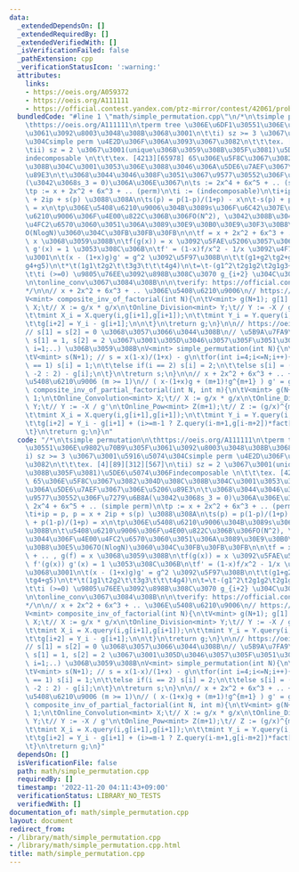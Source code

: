 ```yaml
---
data:
  _extendedDependsOn: []
  _extendedRequiredBy: []
  _extendedVerifiedWith: []
  _isVerificationFailed: false
  _pathExtension: cpp
  _verificationStatusIcon: ':warning:'
  attributes:
    links:
    - https://oeis.org/A059372
    - https://oeis.org/A111111
    - https://official.contest.yandex.com/ptz-mirror/contest/42061/problems/M
  bundledCode: "#line 1 \"math/simple_permutation.cpp\"\n/*\n\tsimple permutation\n\
    \thttps://oeis.org/A111111\n\tperm tree \u306E\u6DF1\u30551\u306E\u9802\u70B9\u305F\
    \u3061\u3092\u8003\u3048\u308B\u3068\u3001\n\t\ti) sz >= 3 \u3067\u3001\u5916\u5074\
    \u304Csimple perm \u4E2D\u306F\u306A\u3093\u3067\u3082\n\t\t\tex. [4][89][312][567]\n\
    \tii) sz = 2 \u3067\u3001(unique\u306B\u3059\u308B\u305F\u3081)\u5DE6\u5074\u306F\
    indecomposable \n\t\t\tex. [4213][65978] 65\u306E\u5F8C\u3067\u3082\u304D\u308C\
    \u308B\u304C\u3001\u3053\u306E\u3088\u3046\u306A\u5DE6\u7AEF\u3067\u306E\u5206\
    \u89E3\n\t\u3068\u3044\u3046\u308F\u3051\u3067\u9577\u30552\u306F\u7279\u6B8A\
    (\u3042\u3068s_3 = 0)\u306A\u306E\u3067\n\ts := 2x^4 + 6x^5 + .. (simple perm)\n\
    \tp := x + 2x^2 + 6x^3 + .. (perm)\n\ti := (indecomposable)\n\ti+ip = p, p = x\
    \ + 2ip + s(p) \u3088\u308A\n\ts(p) = p(1-p)/(1+p) - x\n\t-s(p) + p(1-p)/(1+p)\
    \ = x\n\tp\u306E\u5408\u6210\u9006\u304B\u3089s\u306F\u6C42\u307E\u308B\n\t\u5408\
    \u6210\u9006\u306F\u4E00\u822C\u306B\u306FO(N^2), \u3042\u308B\u3044\u306F\u4E00\
    \u4FC2\u6570\u3060\u3051\u306A\u3089\u30E9\u30B0\u30E9\u30F3\u30B8\u30E5\u3067\
    O(NlogN)\u3060\u304C\u30FB\u30FB\u30FB\n\n\tf = x + 2x^2 + 6x^3 + .. , g(f) =\
    \ x \u3068\u3059\u308B\n\tf(g(x)) = x \u3092\u5FAE\u5206\u3057\u3066 f'(g(x))\
    \ g'(x) = 1 \u3053\u308C\u306B\n\tf' = (1-x)f/x^2 - 1/x \u3092\u4F7F\u3046\u3068\
    \u3001\n\t(x - (1+x)g)g' = g^2 \u3092\u5F97\u308B\n\t\t(g1+g2\tg2+g3\tg3+g4\t\t\
    g4+g5)\n\t*\t(1g1\t2g2\t\t3g3\t\t\t4g4)\n\t=\t-(g1^2\t2g1g2\t2g1g3+g2^2\t2g1g4+2g2g3)\n\
    \t\ti (>=0) \u9805\u76EE\u3092\u898B\u308C\u3070 g_{i+2} \u304C\u308F\u304B\u308B\
    \n\tonline_conv\u3067\u3084\u308B\n\n\tverify: https://official.contest.yandex.com/ptz-mirror/contest/42061/problems/M\n\
    */\n\n// x + 2x^2 + 6x^3 + .. \u306E\u5408\u6210\u9006\n// https://oeis.org/A059372\n\
    V<mint> composite_inv_of_factorial(int N){\n\tV<mint> g(N+1); g[1] = 1;\n\tOnline_Convolution<mint>\
    \ X;\t// X := g/x * g/x\n\tOnline_Division<mint> Y;\t// Y := -X / g'\n\trep(i,N-1){\n\
    \t\tmint X_i = X.query(i,g[i+1],g[i+1]);\n\t\tmint Y_i = Y.query(i,-X_i,g[i+1]*(i+1));\n\
    \t\tg[i+2] = Y_i - g[i+1];\n\n\t}\n\treturn g;\n}\n\n// https://oeis.org/A111111\n\
    // s[1] = s[2] = 0 \u3068\u3057\u3066\u3044\u308B\n// \u5B9A\u7FA9\u3067\u306F\
    \ s[1] = 1, s[2] = 2 \u3067\u3001\u305D\u3046\u3057\u305F\u3051\u308C\u3070 for(int\
    \ i=1;..) \u306B\u3059\u308B\nV<mint> simple_permutation(int N){\n\tauto g = composite_inv_of_factorial(N);\n\
    \tV<mint> s(N+1); // s = x(1-x)/(1+x) - g\n\tfor(int i=4;i<=N;i++){\n\t\tif(i\
    \ == 1) s[i] = 1;\n\t\telse if(i == 2) s[i] = 2;\n\t\telse s[i] = (i%2 == 0 ?\
    \ -2 : 2) - g[i];\n\t}\n\treturn s;\n}\n\n// x + 2x^2 + 6x^3 + .. + m!x^m \u306E\
    \u5408\u6210\u9006 (m >= 1)\n// ( x-(1+x)g + (m+1)!g^{m+1} ) g' = g^2\nV<mint>\
    \ composite_inv_of_partial_factorial(int N, int m){\n\tV<mint> g(N+1); g[1] =\
    \ 1;\n\tOnline_Convolution<mint> X;\t// X := g/x * g/x\n\tOnline_Division<mint>\
    \ Y;\t// Y := -X / g'\n\tOnline_Pow<mint> Z(m+1);\t// Z := (g/x)^{m+1}\n\trep(i,N-1){\n\
    \t\tmint X_i = X.query(i,g[i+1],g[i+1]);\n\t\tmint Y_i = Y.query(i,-X_i,g[i+1]*(i+1));\n\
    \t\tg[i+2] = Y_i - g[i+1] + (i>=m-1 ? Z.query(i-m+1,g[i-m+2])*fact[m+1] : 0);\n\
    \t}\n\treturn g;\n}\n"
  code: "/*\n\tsimple permutation\n\thttps://oeis.org/A111111\n\tperm tree \u306E\u6DF1\
    \u30551\u306E\u9802\u70B9\u305F\u3061\u3092\u8003\u3048\u308B\u3068\u3001\n\t\t\
    i) sz >= 3 \u3067\u3001\u5916\u5074\u304Csimple perm \u4E2D\u306F\u306A\u3093\u3067\
    \u3082\n\t\t\tex. [4][89][312][567]\n\tii) sz = 2 \u3067\u3001(unique\u306B\u3059\
    \u308B\u305F\u3081)\u5DE6\u5074\u306Findecomposable \n\t\t\tex. [4213][65978]\
    \ 65\u306E\u5F8C\u3067\u3082\u304D\u308C\u308B\u304C\u3001\u3053\u306E\u3088\u3046\
    \u306A\u5DE6\u7AEF\u3067\u306E\u5206\u89E3\n\t\u3068\u3044\u3046\u308F\u3051\u3067\
    \u9577\u30552\u306F\u7279\u6B8A(\u3042\u3068s_3 = 0)\u306A\u306E\u3067\n\ts :=\
    \ 2x^4 + 6x^5 + .. (simple perm)\n\tp := x + 2x^2 + 6x^3 + .. (perm)\n\ti := (indecomposable)\n\
    \ti+ip = p, p = x + 2ip + s(p) \u3088\u308A\n\ts(p) = p(1-p)/(1+p) - x\n\t-s(p)\
    \ + p(1-p)/(1+p) = x\n\tp\u306E\u5408\u6210\u9006\u304B\u3089s\u306F\u6C42\u307E\
    \u308B\n\t\u5408\u6210\u9006\u306F\u4E00\u822C\u306B\u306FO(N^2), \u3042\u308B\
    \u3044\u306F\u4E00\u4FC2\u6570\u3060\u3051\u306A\u3089\u30E9\u30B0\u30E9\u30F3\
    \u30B8\u30E5\u3067O(NlogN)\u3060\u304C\u30FB\u30FB\u30FB\n\n\tf = x + 2x^2 + 6x^3\
    \ + .. , g(f) = x \u3068\u3059\u308B\n\tf(g(x)) = x \u3092\u5FAE\u5206\u3057\u3066\
    \ f'(g(x)) g'(x) = 1 \u3053\u308C\u306B\n\tf' = (1-x)f/x^2 - 1/x \u3092\u4F7F\u3046\
    \u3068\u3001\n\t(x - (1+x)g)g' = g^2 \u3092\u5F97\u308B\n\t\t(g1+g2\tg2+g3\tg3+g4\t\
    \tg4+g5)\n\t*\t(1g1\t2g2\t\t3g3\t\t\t4g4)\n\t=\t-(g1^2\t2g1g2\t2g1g3+g2^2\t2g1g4+2g2g3)\n\
    \t\ti (>=0) \u9805\u76EE\u3092\u898B\u308C\u3070 g_{i+2} \u304C\u308F\u304B\u308B\
    \n\tonline_conv\u3067\u3084\u308B\n\n\tverify: https://official.contest.yandex.com/ptz-mirror/contest/42061/problems/M\n\
    */\n\n// x + 2x^2 + 6x^3 + .. \u306E\u5408\u6210\u9006\n// https://oeis.org/A059372\n\
    V<mint> composite_inv_of_factorial(int N){\n\tV<mint> g(N+1); g[1] = 1;\n\tOnline_Convolution<mint>\
    \ X;\t// X := g/x * g/x\n\tOnline_Division<mint> Y;\t// Y := -X / g'\n\trep(i,N-1){\n\
    \t\tmint X_i = X.query(i,g[i+1],g[i+1]);\n\t\tmint Y_i = Y.query(i,-X_i,g[i+1]*(i+1));\n\
    \t\tg[i+2] = Y_i - g[i+1];\n\n\t}\n\treturn g;\n}\n\n// https://oeis.org/A111111\n\
    // s[1] = s[2] = 0 \u3068\u3057\u3066\u3044\u308B\n// \u5B9A\u7FA9\u3067\u306F\
    \ s[1] = 1, s[2] = 2 \u3067\u3001\u305D\u3046\u3057\u305F\u3051\u308C\u3070 for(int\
    \ i=1;..) \u306B\u3059\u308B\nV<mint> simple_permutation(int N){\n\tauto g = composite_inv_of_factorial(N);\n\
    \tV<mint> s(N+1); // s = x(1-x)/(1+x) - g\n\tfor(int i=4;i<=N;i++){\n\t\tif(i\
    \ == 1) s[i] = 1;\n\t\telse if(i == 2) s[i] = 2;\n\t\telse s[i] = (i%2 == 0 ?\
    \ -2 : 2) - g[i];\n\t}\n\treturn s;\n}\n\n// x + 2x^2 + 6x^3 + .. + m!x^m \u306E\
    \u5408\u6210\u9006 (m >= 1)\n// ( x-(1+x)g + (m+1)!g^{m+1} ) g' = g^2\nV<mint>\
    \ composite_inv_of_partial_factorial(int N, int m){\n\tV<mint> g(N+1); g[1] =\
    \ 1;\n\tOnline_Convolution<mint> X;\t// X := g/x * g/x\n\tOnline_Division<mint>\
    \ Y;\t// Y := -X / g'\n\tOnline_Pow<mint> Z(m+1);\t// Z := (g/x)^{m+1}\n\trep(i,N-1){\n\
    \t\tmint X_i = X.query(i,g[i+1],g[i+1]);\n\t\tmint Y_i = Y.query(i,-X_i,g[i+1]*(i+1));\n\
    \t\tg[i+2] = Y_i - g[i+1] + (i>=m-1 ? Z.query(i-m+1,g[i-m+2])*fact[m+1] : 0);\n\
    \t}\n\treturn g;\n}"
  dependsOn: []
  isVerificationFile: false
  path: math/simple_permutation.cpp
  requiredBy: []
  timestamp: '2022-11-20 04:11:43+09:00'
  verificationStatus: LIBRARY_NO_TESTS
  verifiedWith: []
documentation_of: math/simple_permutation.cpp
layout: document
redirect_from:
- /library/math/simple_permutation.cpp
- /library/math/simple_permutation.cpp.html
title: math/simple_permutation.cpp
---
```


